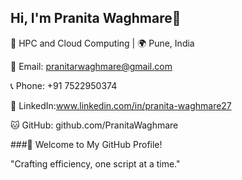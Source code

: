 ## Hi, I'm Pranita Waghmare👋
🚀 HPC and Cloud Computing | 🌍 Pune, India


📧 Email: pranitarwaghmare@gmail.com

📞 Phone: +91 7522950374

🔗 LinkedIn:www.linkedin.com/in/pranita-waghmare27

🐱 GitHub: github.com/PranitaWaghmare	

###🎨 Welcome to My GitHub Profile!

"Crafting efficiency, one script at a time."








